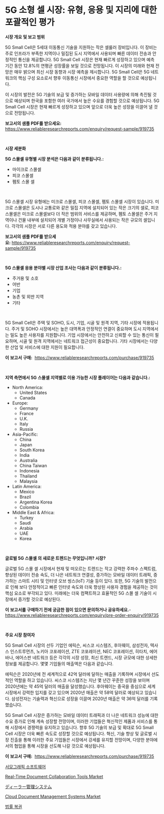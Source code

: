 <p><h1>5G 소형 셀 시장: 유형, 응용 및 지리에 대한 포괄적인 평가</h1></p><p><strong>시장 개요 및 보고 범위</strong></p>
<p><p>5G Small Cell은 5세대 이동통신 기술을 지원하는 작은 셀룰러 장비입니다. 이 장비는 주로 인프라가 부족한 지역이나 밀집된 도시 지역에서 사용되며 빠른 데이터 전송과 안정적인 통신을 제공합니다. 5G Small Cell 시장은 현재 빠르게 성장하고 있으며 예측 기간 동안 12.8%의 연평균 성장률을 보일 것으로 전망됩니다. 이 시장의 미래와 현재 전망은 매우 밝으며 최신 시장 동향과 시장 예측을 제시합니다. 5G Small Cell은 5G 네트워크의 핵심 구성 요소로서 향후 이동통신 시장에서 중요한 역할을 할 것으로 예상됩니다. </p><p>이 시장의 발전은 5G 기술의 보급 및 증가하는 모바일 데이터 사용량에 의해 촉진될 것으로 예상되며 한국을 포함한 여러 국가에서 높은 수요를 경험할 것으로 예상됩니다. 5G Small Cell 시장은 현재 빠르게 성장하고 있으며 앞으로 더욱 높은 성장을 이끌어 낼 것으로 전망됩니다.</p></p>
<p><strong>보고서의 샘플 PDF를 받으세요:</strong> <a href="https://www.reliableresearchreports.com/enquiry/request-sample/919735">https://www.reliableresearchreports.com/enquiry/request-sample/919735</a></p>
<p>&nbsp;</p>
<p><strong>시장 세분화</strong></p>
<p><strong>5G 스몰셀 유형별 시장 분석은 다음과 같이 분류됩니다.:</strong></p>
<p><ul><li>마이크로 스몰셀</li><li>피코 스몰셀</li><li>펨토 스몰 셀</li></ul></p>
<p>&nbsp;</p>
<p><p>5G 스몰셀 시장 유형에는 미크로 스몰셀, 피코 스몰셀, 펨토 스몰셀 시장이 있습니다. 미크로 스몰셀은 도시나 교통로와 같은 밀집 지역에 설치되어 있는 작은 크기의 셀로, 피코 스몰셀은 미크로 스몰셀보다 더 작은 범위의 서비스를 제공하며, 펨토 스몰셀은 주거 지역이나 건물 내부에 설치되어 개별 가정이나 사무실에서 사용되는 작은 규모의 셀입니다. 각각의 시장은 서로 다른 용도와 적용 분야를 갖고 있습니다.</p></p>
<p><strong>보고서의 샘플 PDF를 받으세요:</strong>&nbsp;<a href="https://www.reliableresearchreports.com/enquiry/request-sample/919735">https://www.reliableresearchreports.com/enquiry/request-sample/919735</a></p>
<p>&nbsp;</p>
<p><strong> 5G 스몰셀 응용 분야별 시장 산업 조사는 다음과 같이 분류됩니다.:</strong></p>
<p><ul><li>주거용 및 소호</li><li>어반</li><li>기업</li><li>농촌 및 외딴 지역</li><li>기타</li></ul></p>
<p>&nbsp;</p>
<p><p>5G Small Cell은 주택 및 SOHO, 도시, 기업, 시골 및 원격 지역, 기타 시장에 적용됩니다. 주거 및 SOHO 시장에서는 높은 대역폭과 안정적인 연결이 중요하며 도시 지역에서는 밀도 높은 사용자를 지원합니다. 기업 시장에서는 안전하고 신뢰할 수 있는 통신이 필요하며, 시골 및 원격 지역에서는 네트워크 접근성이 중요합니다. 기타 시장에서는 다양한 산업 및 서비스에 대한 지원이 필요합니다.</p></p>
<p><strong>이 보고서 구매:</strong>&nbsp; <a href="https://www.reliableresearchreports.com/purchase/919735">https://www.reliableresearchreports.com/purchase/919735</a></p>
<p>&nbsp;</p>
<p><strong>지역 측면에서 5G 스몰셀 지역별로 이용 가능한 시장 플레이어는 다음과 같습니다.:</strong></p>
<p><ul>
    <li>
        North America:
        <ul>
            <li>United States</li>
            <li>Canada</li>
        </ul>
    </li>
    <li>
        Europe:
        <ul>
            <li>Germany</li>
            <li>France</li>
            <li>U.K.</li>
            <li>Italy</li>
            <li>Russia</li>
        </ul>
    </li>
    <li>
        Asia-Pacific:
        <ul>
            <li>China</li>
            <li>Japan</li>
            <li>South Korea</li>
            <li>India</li>
            <li>Australia</li>
            <li>China Taiwan</li>
            <li>Indonesia</li>
            <li>Thailand</li>
            <li>Malaysia</li>
        </ul>
    </li>
    <li>
        Latin America:
        <ul>
            <li>Mexico</li>
            <li>Brazil</li>
            <li>Argentina Korea</li>
            <li>Colombia</li>
        </ul>
    </li>
    <li>
        Middle East & Africa:
        <ul>
            <li>Turkey</li>
            <li>Saudi</li>
            <li>Arabia</li>
            <li>UAE</li>
            <li>Korea</li>
        </ul>
    </li>
    </ul></p>
<p>&nbsp;</p>
<p><strong>글로벌 5G 스몰셀 의 새로운 트렌드는 무엇입니까? 시장?</strong></p>
<p><p>글로벌 5G 스몰 셀 시장에서 현재 및 떠오르는 트렌드는 작고 강력한 주파수 스펙트럼, 향상된 데이터 전송 속도, 더 나은 네트워크 연결성, 증가하는 모바일 데이터 트래픽, 증가하는 스마트 시티 및 인터넷 오브 씽스(IoT) 기술 등이 있다. 또한, 5G 기술의 발전으로 인해 보다 안정적이고 빠른 인터넷 속도와 더욱 향상된 사용자 경험을 제공하는 것이 핵심 요소로 부각되고 있다. 미래에는 더욱 컴팩트하고 효율적인 5G 스몰 셀 기술이 시장에서 증가할 것으로 예상된다.</p></p>
<p><strong>이 보고서를 구매하기 전에 궁금한 점이 있으면 문의하거나 공유하세요.</strong>- <a href="https://www.reliableresearchreports.com/enquiry/pre-order-enquiry/919735">https://www.reliableresearchreports.com/enquiry/pre-order-enquiry/919735</a></p>
<p>&nbsp;</p>
<p><strong>주요 시장 참여자</strong></p>
<p><p>5G Small Cell 시장의 선두 기업인 에릭슨, 씨스코 시스템즈, 후아웨이, 삼성전자, 텍사스 인스트루먼츠, 노키아 코포레이션, ZTE 코포레이션, NEC 코포레이션, 히타치, 에어바나, 에어스판 네트워크 등은 각각의 시장 성장, 최신 트렌드, 시장 규모에 대한 상세한 정보를 제공합니다. 몇몇 기업들의 매출액은 다음과 같습니다.</p><p>에릭슨은 2020년에 전 세계적으로 42억 달러에 달하는 매출을 기록하며 시장에서 선도적인 역할을 하고 있습니다. 씨스코 시스템즈는 지난 몇 년간 꾸준한 성장을 보이며 2020년에는 약 45억 달러의 매출을 달성했습니다. 후아웨이는 중국을 중심으로 세계 시장에서 강력한 입지를 갖고 있으며 2020년 매출은 약 58억 달러로 예상되고 있습니다. 삼성전자는 기술력과 혁신으로 성장을 이끌며 2020년 매출은 약 36억 달러를 기록했습니다.</p><p>5G Small Cell 시장은 증가하는 모바일 데이터 트래픽과 더 나은 네트워크 성능에 대한 수요 증가로 인해 계속 성장할 전망이며, 이러한 기업들은 혁신적인 제품과 서비스를 통해 시장에서 경쟁력을 유지하고 있습니다. 향후 5G 기술의 보급 및 확대로 5G Small Cell 시장은 더욱 빠른 속도로 성장할 것으로 예상됩니다. 혁신, 기술 향상 및 글로벌 시장 진출을 통해 이러한 주요 기업들은 시장에서 강세를 유지할 전망이며, 다양한 분야에서의 협업을 통해 시장을 선도해 나갈 것으로 예상됩니다.</p></p>
<p><strong>이 보고서 구매:</strong>&nbsp;&nbsp;<a href="https://www.reliableresearchreports.com/purchase/919735">https://www.reliableresearchreports.com/purchase/919735</a></p>
<p><p><a href="https://github.com/sougarounis/Market-Research-Report-List-2/blob/main/7489188182978.md">서모그래픽 소프트웨어</a></p><p><a href="https://issuu.com/reportprime-2/docs/real-time-document-collaboration-tools-market-size">Real-Time Document Collaboration Tools Market</a></p><p><a href="https://github.com/mohamedbakry57/Market-Research-Report-List-2/blob/main/4937480182981.md">ディーラー管理システム</a></p><p><a href="https://issuu.com/reportprime-2/docs/cloud-document-management-systems-market-size-2030">Cloud Document Management Systems Market</a></p><p><a href="https://github.com/laholand/Market-Research-Report-List-2/blob/main/8386157182977.md">법률 복권</a></p></p>

